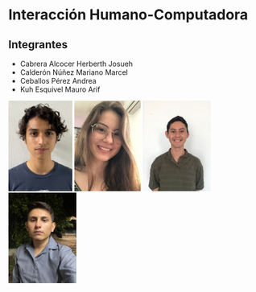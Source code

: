 # Interacción Humano-Computadora

## Integrantes

<ul>
  <li> Cabrera Alcocer Herberth Josueh  </li>
  <li>Calderón Núñez Mariano Marcel  </li>
  <li>Ceballos Pérez Andrea </li>
  <li>Kuh Esquivel Mauro Arif </li>
</ul>

<img src="/media/Foto_Josueh.jpg" height="180"/> <img src="/media/Foto_Andrea.jpg" height="180"/> <img src="/media/Foto_Mariano.jpeg" height="180"/> <img src="/media/Foto_Mauro.jpg" height="180"/>
